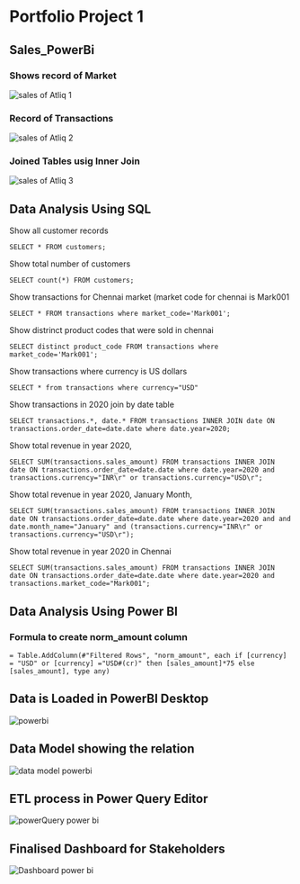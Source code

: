 # Portfolio Project 1
## Sales_PowerBi

### **Shows record of Market** 
![sales of Atliq 1](https://user-images.githubusercontent.com/93612190/140888359-dd88a46c-1487-4e38-aeff-c0ea779fa770.png)

### **Record of Transactions**
![sales of Atliq 2](https://user-images.githubusercontent.com/93612190/140888705-7fdd2cba-e936-4f58-8997-074f53ec56dd.png)


### **Joined Tables usig Inner Join**
![sales of Atliq 3](https://user-images.githubusercontent.com/93612190/140891054-c60e05f8-131b-44df-9e99-5a81bf69b697.png)

## Data Analysis Using SQL

Show all customer records

`SELECT * FROM customers;`

Show total number of customers

`SELECT count(*) FROM customers;`

Show transactions for Chennai market (market code for chennai is Mark001

`SELECT * FROM transactions where market_code='Mark001';`

Show distrinct product codes that were sold in chennai

`SELECT distinct product_code FROM transactions where market_code='Mark001';`

Show transactions where currency is US dollars

`SELECT * from transactions where currency="USD"`

Show transactions in 2020 join by date table

`SELECT transactions.*, date.* FROM transactions INNER JOIN date ON transactions.order_date=date.date where date.year=2020;`

Show total revenue in year 2020,

`SELECT SUM(transactions.sales_amount) FROM transactions INNER JOIN date ON transactions.order_date=date.date where date.year=2020 and transactions.currency="INR\r" or transactions.currency="USD\r";`

Show total revenue in year 2020, January Month,

`SELECT SUM(transactions.sales_amount) FROM transactions INNER JOIN date ON transactions.order_date=date.date where date.year=2020 and and date.month_name="January" and (transactions.currency="INR\r" or transactions.currency="USD\r");`

Show total revenue in year 2020 in Chennai

`SELECT SUM(transactions.sales_amount) FROM transactions INNER JOIN date ON transactions.order_date=date.date where date.year=2020 and transactions.market_code="Mark001";`

## Data Analysis Using Power BI
### Formula to create norm_amount column
`= Table.AddColumn(#"Filtered Rows", "norm_amount", each if [currency] = "USD" or [currency] ="USD#(cr)" then [sales_amount]*75 else [sales_amount], type any)`

## **Data is Loaded in PowerBI Desktop** 
![powerbi](https://user-images.githubusercontent.com/93612190/140901392-9f83c483-fff1-45e1-be4a-d10ccd2a32eb.png)


## **Data Model showing the relation**
![data model powerbi](https://user-images.githubusercontent.com/93612190/140901639-591b01cf-6006-49ce-865c-30aca1446798.png)



##  **ETL process in Power Query Editor**
![powerQuery power bi](https://user-images.githubusercontent.com/93612190/140901671-f12ff64a-dc1f-4146-bce2-1261610afea0.png)



## **Finalised Dashboard for Stakeholders**
![Dashboard power bi](https://user-images.githubusercontent.com/93612190/140901735-e0b391e2-fb78-4b11-917c-0512284be9cd.png)







